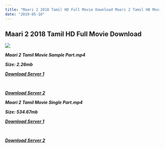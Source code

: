 ```yaml
---
title: "Maari 2 2018 Tamil HD Full Movie Download Maari 2 Tamil HD Movie Download"
date: "2019-05-10"
---
```


## Maari 2 2018 Tamil HD Full Movie Download 

![](https://images.moviebuff.com/933365d2-ccfb-42e0-9fc5-5a8871c8e7db?w=1000)

**_Maari 2 Tamil Movie Sample Part.mp4_**

**_Size: 2.26mb_**

**_[Download Server 1](http://b8.wetransfer.vip/files/Tamil{3e481fa13b96e298813a968d76478a0dd6887383e8276579d75a86ec60557583}20Movies/Tamil{3e481fa13b96e298813a968d76478a0dd6887383e8276579d75a86ec60557583}202018{3e481fa13b96e298813a968d76478a0dd6887383e8276579d75a86ec60557583}20Movies/Maari{3e481fa13b96e298813a968d76478a0dd6887383e8276579d75a86ec60557583}202{3e481fa13b96e298813a968d76478a0dd6887383e8276579d75a86ec60557583}20(2018)/Maari{3e481fa13b96e298813a968d76478a0dd6887383e8276579d75a86ec60557583}202{3e481fa13b96e298813a968d76478a0dd6887383e8276579d75a86ec60557583}20(2018){3e481fa13b96e298813a968d76478a0dd6887383e8276579d75a86ec60557583}20HDRip/Maari{3e481fa13b96e298813a968d76478a0dd6887383e8276579d75a86ec60557583}202{3e481fa13b96e298813a968d76478a0dd6887383e8276579d75a86ec60557583}20(2018){3e481fa13b96e298813a968d76478a0dd6887383e8276579d75a86ec60557583}20Sample{3e481fa13b96e298813a968d76478a0dd6887383e8276579d75a86ec60557583}20(640x360).mp4)_**

**_[  
](http://b8.wetransfer.vip/files/Tamil{3e481fa13b96e298813a968d76478a0dd6887383e8276579d75a86ec60557583}20Movies/Tamil{3e481fa13b96e298813a968d76478a0dd6887383e8276579d75a86ec60557583}202018{3e481fa13b96e298813a968d76478a0dd6887383e8276579d75a86ec60557583}20Movies/Maari{3e481fa13b96e298813a968d76478a0dd6887383e8276579d75a86ec60557583}202{3e481fa13b96e298813a968d76478a0dd6887383e8276579d75a86ec60557583}20(2018)/Maari{3e481fa13b96e298813a968d76478a0dd6887383e8276579d75a86ec60557583}202{3e481fa13b96e298813a968d76478a0dd6887383e8276579d75a86ec60557583}20(2018){3e481fa13b96e298813a968d76478a0dd6887383e8276579d75a86ec60557583}20HDRip/Maari{3e481fa13b96e298813a968d76478a0dd6887383e8276579d75a86ec60557583}202{3e481fa13b96e298813a968d76478a0dd6887383e8276579d75a86ec60557583}20(2018){3e481fa13b96e298813a968d76478a0dd6887383e8276579d75a86ec60557583}20Sample{3e481fa13b96e298813a968d76478a0dd6887383e8276579d75a86ec60557583}20(640x360).mp4)_**

**_[Download Server 2](http://b8.wetransfer.vip/files/Tamil{3e481fa13b96e298813a968d76478a0dd6887383e8276579d75a86ec60557583}20Movies/Tamil{3e481fa13b96e298813a968d76478a0dd6887383e8276579d75a86ec60557583}202018{3e481fa13b96e298813a968d76478a0dd6887383e8276579d75a86ec60557583}20Movies/Maari{3e481fa13b96e298813a968d76478a0dd6887383e8276579d75a86ec60557583}202{3e481fa13b96e298813a968d76478a0dd6887383e8276579d75a86ec60557583}20(2018)/Maari{3e481fa13b96e298813a968d76478a0dd6887383e8276579d75a86ec60557583}202{3e481fa13b96e298813a968d76478a0dd6887383e8276579d75a86ec60557583}20(2018){3e481fa13b96e298813a968d76478a0dd6887383e8276579d75a86ec60557583}20HDRip/Maari{3e481fa13b96e298813a968d76478a0dd6887383e8276579d75a86ec60557583}202{3e481fa13b96e298813a968d76478a0dd6887383e8276579d75a86ec60557583}20(2018){3e481fa13b96e298813a968d76478a0dd6887383e8276579d75a86ec60557583}20Sample{3e481fa13b96e298813a968d76478a0dd6887383e8276579d75a86ec60557583}20(640x360).mp4)_**

**_Maari 2 Tamil Movie Single Part.mp4_**

**_Size: 534.67mb_**

**_[Download Server 1](http://b8.wetransfer.vip/files/Tamil{3e481fa13b96e298813a968d76478a0dd6887383e8276579d75a86ec60557583}20Movies/Tamil{3e481fa13b96e298813a968d76478a0dd6887383e8276579d75a86ec60557583}202018{3e481fa13b96e298813a968d76478a0dd6887383e8276579d75a86ec60557583}20Movies/Maari{3e481fa13b96e298813a968d76478a0dd6887383e8276579d75a86ec60557583}202{3e481fa13b96e298813a968d76478a0dd6887383e8276579d75a86ec60557583}20(2018)/Maari{3e481fa13b96e298813a968d76478a0dd6887383e8276579d75a86ec60557583}202{3e481fa13b96e298813a968d76478a0dd6887383e8276579d75a86ec60557583}20(2018){3e481fa13b96e298813a968d76478a0dd6887383e8276579d75a86ec60557583}20HDRip/Maari{3e481fa13b96e298813a968d76478a0dd6887383e8276579d75a86ec60557583}202{3e481fa13b96e298813a968d76478a0dd6887383e8276579d75a86ec60557583}20(2018){3e481fa13b96e298813a968d76478a0dd6887383e8276579d75a86ec60557583}20Single{3e481fa13b96e298813a968d76478a0dd6887383e8276579d75a86ec60557583}20Part{3e481fa13b96e298813a968d76478a0dd6887383e8276579d75a86ec60557583}20(640x360).mp4)_**

**_[  
](http://b8.wetransfer.vip/files/Tamil{3e481fa13b96e298813a968d76478a0dd6887383e8276579d75a86ec60557583}20Movies/Tamil{3e481fa13b96e298813a968d76478a0dd6887383e8276579d75a86ec60557583}202018{3e481fa13b96e298813a968d76478a0dd6887383e8276579d75a86ec60557583}20Movies/Maari{3e481fa13b96e298813a968d76478a0dd6887383e8276579d75a86ec60557583}202{3e481fa13b96e298813a968d76478a0dd6887383e8276579d75a86ec60557583}20(2018)/Maari{3e481fa13b96e298813a968d76478a0dd6887383e8276579d75a86ec60557583}202{3e481fa13b96e298813a968d76478a0dd6887383e8276579d75a86ec60557583}20(2018){3e481fa13b96e298813a968d76478a0dd6887383e8276579d75a86ec60557583}20HDRip/Maari{3e481fa13b96e298813a968d76478a0dd6887383e8276579d75a86ec60557583}202{3e481fa13b96e298813a968d76478a0dd6887383e8276579d75a86ec60557583}20(2018){3e481fa13b96e298813a968d76478a0dd6887383e8276579d75a86ec60557583}20Single{3e481fa13b96e298813a968d76478a0dd6887383e8276579d75a86ec60557583}20Part{3e481fa13b96e298813a968d76478a0dd6887383e8276579d75a86ec60557583}20(640x360).mp4)_**

**_[Download Server 2](http://b8.wetransfer.vip/files/Tamil{3e481fa13b96e298813a968d76478a0dd6887383e8276579d75a86ec60557583}20Movies/Tamil{3e481fa13b96e298813a968d76478a0dd6887383e8276579d75a86ec60557583}202018{3e481fa13b96e298813a968d76478a0dd6887383e8276579d75a86ec60557583}20Movies/Maari{3e481fa13b96e298813a968d76478a0dd6887383e8276579d75a86ec60557583}202{3e481fa13b96e298813a968d76478a0dd6887383e8276579d75a86ec60557583}20(2018)/Maari{3e481fa13b96e298813a968d76478a0dd6887383e8276579d75a86ec60557583}202{3e481fa13b96e298813a968d76478a0dd6887383e8276579d75a86ec60557583}20(2018){3e481fa13b96e298813a968d76478a0dd6887383e8276579d75a86ec60557583}20HDRip/Maari{3e481fa13b96e298813a968d76478a0dd6887383e8276579d75a86ec60557583}202{3e481fa13b96e298813a968d76478a0dd6887383e8276579d75a86ec60557583}20(2018){3e481fa13b96e298813a968d76478a0dd6887383e8276579d75a86ec60557583}20Single{3e481fa13b96e298813a968d76478a0dd6887383e8276579d75a86ec60557583}20Part{3e481fa13b96e298813a968d76478a0dd6887383e8276579d75a86ec60557583}20(640x360).mp4)_**
